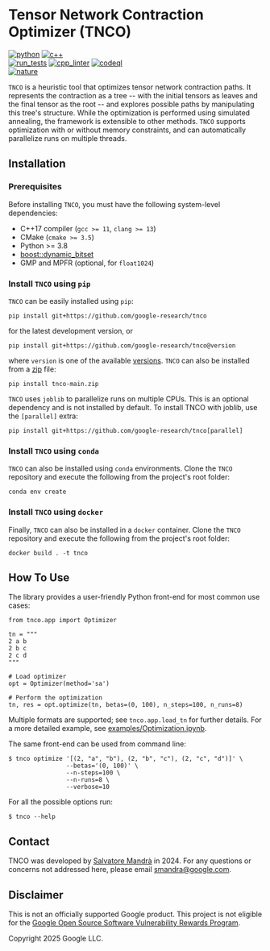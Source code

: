 # Tensor Network Contraction Optimizer (TNCO)

[![python](https://img.shields.io/badge/python-3.8+-blue)]()
[![c++](https://img.shields.io/badge/c++-17-blue)]()
<br>
[![run_tests](https://github.com/google-research/tnco/actions/workflows/run_tests.yml/badge.svg)](https://github.com/google-research/tnco/actions/workflows/run_tests.yml)
[![cpp_linter](https://github.com/google-research/tnco/actions/workflows/cpp_linter.yml/badge.svg)](https://github.com/google-research/tnco/actions/workflows/cpp_linter.yml)
[![codeql](https://github.com/google-research/tnco/actions/workflows/github-code-scanning/codeql/badge.svg)](https://github.com/google-research/tnco/actions/workflows/github-code-scanning/codeql)
<br>
[![nature](https://img.shields.io/badge/Nature-https%3A%2F%2Fdoi.org%2F10.1038%2Fs41586--025--09526--6-darkblue)](https://doi.org/10.1038/s41586-025-09526-6)

`TNCO` is a heuristic tool that optimizes tensor network contraction paths. It
represents the contraction as a tree -- with the initial tensors as leaves and
the final tensor as the root -- and explores possible paths by manipulating
this tree's structure. While the optimization is performed using simulated
annealing, the framework is extensible to other methods. `TNCO` supports
optimization with or without memory constraints, and can automatically
parallelize runs on multiple threads.

## Installation

### Prerequisites

Before installing `TNCO`, you must have the following system-level dependencies:

* C++17 compiler (`gcc >= 11`, `clang >= 13`)
* CMake (`cmake >= 3.5`)
* Python >= 3.8
* [boost::dynamic_bitset](https://github.com/boostorg/dynamic_bitset)
* GMP and MPFR (optional, for `float1024`)

### Install `TNCO` using `pip`

`TNCO` can be easily installed using `pip`:
```
pip install git+https://github.com/google-research/tnco
```
for the latest development version, or
```
pip install git+https://github.com/google-research/tnco@version
```
where `version` is one of the available
[versions](https://github.com/google-research/tnco/tags). `TNCO` can also be installed
from a [zip](https://github.com/google-research/tnco/archive/refs/heads/main.zip) file:
```
pip install tnco-main.zip
```
`TNCO` uses `joblib` to parallelize runs on multiple CPUs. This is an optional
dependency and is not installed by default. To install TNCO with joblib, use
the `[parallel]` extra:
```
pip install git+https://github.com/google-research/tnco[parallel]
```

### Install `TNCO` using `conda`

`TNCO` can also be installed using `conda` environments. Clone the `TNCO`
repository and execute the following from the project's root folder:
```
conda env create
```

### Install `TNCO` using `docker`

Finally, `TNCO` can also be installed in a `docker` container. Clone the `TNCO`
repository and execute the following from the project's root folder:
```
docker build . -t tnco
```

## How To Use

The library provides a user-friendly Python front-end for most common use
cases:
```
from tnco.app import Optimizer

tn = """
2 a b
2 b c
2 c d
"""

# Load optimizer
opt = Optimizer(method='sa')

# Perform the optimization
tn, res = opt.optimize(tn, betas=(0, 100), n_steps=100, n_runs=8)
```

Multiple formats are supported; see `tnco.app.load_tn` for further details. For
a more detailed example, see
[examples/Optimization.ipynb](examples/Optimization.ipynb).

The same front-end can be used from command line:
```
$ tnco optimize '[(2, "a", "b"), (2, "b", "c"), (2, "c", "d")]' \
                --betas='(0, 100)' \
                --n-steps=100 \
                --n-runs=8 \
                --verbose=10
```
For all the possible options run:
```
$ tnco --help
```

## Contact

TNCO was developed by [Salvatore Mandrà](https://github.com/s-mandra) in 2024.
For any questions or concerns not addressed here, please email
[smandra@google.com](mailto:smandra@google.com).

## Disclaimer

This is not an officially supported Google product. This project is not
eligible for the [Google Open Source Software Vulnerability Rewards
Program](https://bughunters.google.com/open-source-security).

Copyright 2025 Google LLC.
